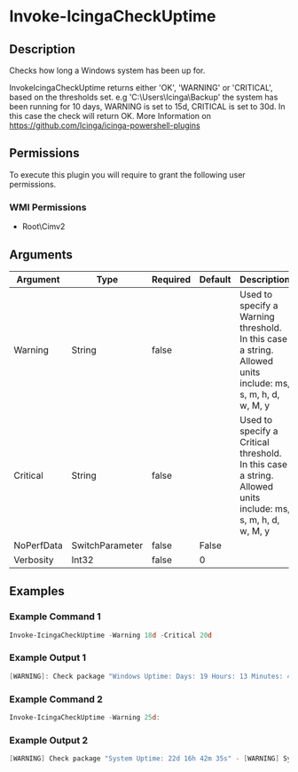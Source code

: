 
# Invoke-IcingaCheckUptime

## Description

Checks how long a Windows system has been up for.

InvokeIcingaCheckUptime returns either 'OK', 'WARNING' or 'CRITICAL', based on the thresholds set.
e.g 'C:\Users\Icinga\Backup' the system has been running for 10 days, WARNING is set to 15d, CRITICAL is set to 30d. In this case the check will return OK.
More Information on https://github.com/Icinga/icinga-powershell-plugins

## Permissions

To execute this plugin you will require to grant the following user permissions.

### WMI Permissions

* Root\Cimv2

## Arguments

| Argument | Type | Required | Default | Description |
| ---      | ---  | ---      | ---     | ---         |
| Warning | String | false |  | Used to specify a Warning threshold. In this case a string. Allowed units include: ms, s, m, h, d, w, M, y |
| Critical | String | false |  | Used to specify a Critical threshold. In this case a string. Allowed units include: ms, s, m, h, d, w, M, y |
| NoPerfData | SwitchParameter | false | False |  |
| Verbosity | Int32 | false | 0 |  |

## Examples

### Example Command 1

```powershell
Invoke-IcingaCheckUptime -Warning 18d -Critical 20d
```

### Example Output 1

```powershell
[WARNING]: Check package "Windows Uptime: Days: 19 Hours: 13 Minutes: 48 Seconds: 29" is [WARNING]| 'Windows Uptime'=1691309,539176s;1555200;1728000
```

### Example Command 2

```powershell
Invoke-IcingaCheckUptime -Warning 25d:
```

### Example Output 2

```powershell
[WARNING] Check package "System Uptime: 22d 16h 42m 35s" - [WARNING] System Uptime\_ [WARNING] System Uptime: Value "1960955.28s" is lower than threshold "2160000s"| 'system_uptime'=1960955.28s;2160000:;1
```
